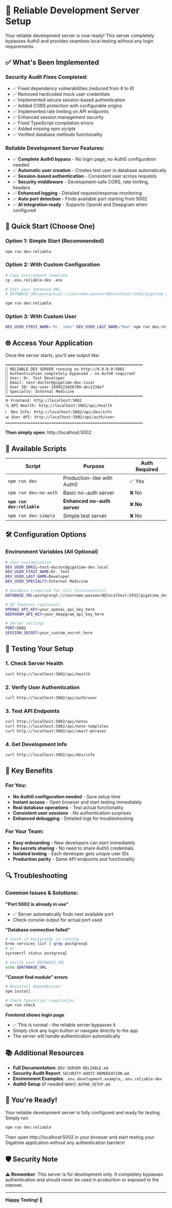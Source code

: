 # 🚀 Reliable Development Server Setup

Your reliable development server is now ready! This server completely bypasses Auth0 and provides seamless local testing without any login requirements.

## ✅ What's Been Implemented

### Security Audit Fixes Completed:
- ✅ Fixed dependency vulnerabilities (reduced from 8 to 6)
- ✅ Removed hardcoded mock user credentials
- ✅ Implemented secure session-based authentication
- ✅ Added CORS protection with configurable origins  
- ✅ Implemented rate limiting on API endpoints
- ✅ Enhanced session management security
- ✅ Fixed TypeScript compilation errors
- ✅ Added missing npm scripts
- ✅ Verified database methods functionality

### Reliable Development Server Features:
- ✅ **Complete Auth0 bypass** - No login page, no Auth0 configuration needed
- ✅ **Automatic user creation** - Creates test user in database automatically
- ✅ **Session-based authentication** - Consistent user across requests  
- ✅ **Security middleware** - Development-safe CORS, rate limiting, headers
- ✅ **Enhanced logging** - Detailed request/response monitoring
- ✅ **Auto port detection** - Finds available port starting from 5002
- ✅ **AI integration ready** - Supports OpenAI and Deepgram when configured

## 🎯 Quick Start (Choose One)

### Option 1: Simple Start (Recommended)
```bash
npm run dev:reliable
```

### Option 2: With Custom Configuration  
```bash
# Copy environment template
cp .env.reliable-dev .env

# Edit your database URL
# DATABASE_URL=postgresql://username:password@localhost:5432/gigatime_dev

npm run dev:reliable
```

### Option 3: With Custom User
```bash
DEV_USER_FIRST_NAME="Dr. John" DEV_USER_LAST_NAME="Doe" npm run dev:reliable
```

## 🌐 Access Your Application

Once the server starts, you'll see output like:
```
============================================================
🚀 RELIABLE DEV SERVER running on http://0.0.0.0:5002
📝 Authentication completely bypassed - no Auth0 required!
👤 User: Dr. Test Developer
📧 Email: test-doctor@gigatime-dev.local
🔐 User ID: dev-user-1699123456789-abc123def
🏥 Specialty: Internal Medicine
============================================================
🌐 Frontend: http://localhost:5002
🔍 API Health: http://localhost:5002/api/health
ℹ️  Dev Info: http://localhost:5002/api/dev/info
📊 User API: http://localhost:5002/api/auth/user
============================================================
```

**Then simply open:** http://localhost:5002

## 🔧 Available Scripts

| Script | Purpose | Auth Required |
|--------|---------|---------------|
| `npm run dev` | Production-like with Auth0 | ✅ Yes |
| `npm run dev:no-auth` | Basic no-auth server | ❌ No |
| **`npm run dev:reliable`** | **Enhanced no-auth server** | ❌ **No** |
| `npm run dev:simple` | Simple test server | ❌ No |

## 🛠 Configuration Options

### Environment Variables (All Optional)

```bash
# User customization
DEV_USER_EMAIL=test-doctor@gigatime-dev.local
DEV_USER_FIRST_NAME=Dr. Test
DEV_USER_LAST_NAME=Developer
DEV_USER_SPECIALTY=Internal Medicine

# Database (required for full functionality)  
DATABASE_URL=postgresql://username:password@localhost:5432/gigatime_dev

# AI features (optional)
OPENAI_API_KEY=your_openai_api_key_here
DEEPGRAM_API_KEY=your_deepgram_api_key_here

# Server settings
PORT=5002
SESSION_SECRET=your_custom_secret_here
```

## 🧪 Testing Your Setup

### 1. Check Server Health
```bash
curl http://localhost:5002/api/health
```

### 2. Verify User Authentication  
```bash
curl http://localhost:5002/api/auth/user
```

### 3. Test API Endpoints
```bash
curl http://localhost:5002/api/notes
curl http://localhost:5002/api/note-templates
curl http://localhost:5002/api/smart-phrases
```

### 4. Get Development Info
```bash
curl http://localhost:5002/api/dev/info
```

## 🌟 Key Benefits

### For You:
- **No Auth0 configuration needed** - Save setup time
- **Instant access** - Open browser and start testing immediately
- **Real database operations** - Test actual functionality
- **Consistent user sessions** - No authentication surprises
- **Enhanced debugging** - Detailed logs for troubleshooting

### For Your Team:
- **Easy onboarding** - New developers can start immediately
- **No secrets sharing** - No need to share Auth0 credentials
- **Isolated testing** - Each developer gets unique user IDs
- **Production parity** - Same API endpoints and functionality

## 🔍 Troubleshooting

### Common Issues & Solutions:

**"Port 5002 is already in use"**
- ✅ Server automatically finds next available port
- Check console output for actual port used

**"Database connection failed"**  
```bash
# Check if PostgreSQL is running
brew services list | grep postgresql
# or
systemctl status postgresql

# Verify your DATABASE_URL
echo $DATABASE_URL
```

**"Cannot find module" errors**
```bash
# Reinstall dependencies
npm install

# Check TypeScript compilation
npm run check
```

**Frontend shows login page**
- ✅ This is normal - the reliable server bypasses it
- Simply click any login button or navigate directly to the app
- The server will handle authentication automatically

## 📚 Additional Resources

- **Full Documentation**: `DEV-SERVER-RELIABLE.md`
- **Security Audit Report**: `SECURITY-AUDIT-REMEDIATION.md` 
- **Environment Examples**: `.env.development.example`, `.env.reliable-dev`
- **Auth0 Setup** (if needed later): `AUTH0_SETUP.md`

## 🎉 You're Ready!

Your reliable development server is fully configured and ready for testing. Simply run:

```bash
npm run dev:reliable
```

Then open http://localhost:5002 in your browser and start testing your Gigatime application without any authentication barriers!

## 🛡️ Security Note

⚠️ **Remember**: This server is for development only. It completely bypasses authentication and should never be used in production or exposed to the internet.

---

**Happy Testing! 🚀**
